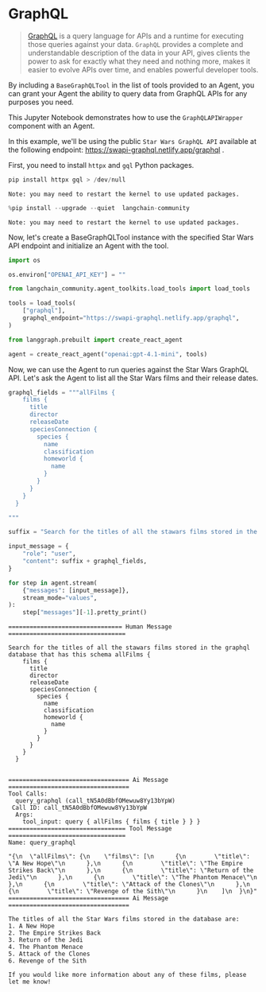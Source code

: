 # GraphQL

>[GraphQL](https://graphql.org/) is a query language for APIs and a runtime for executing those queries against your data. `GraphQL` provides a complete and understandable description of the data in your API, gives clients the power to ask for exactly what they need and nothing more, makes it easier to evolve APIs over time, and enables powerful developer tools.

By including a `BaseGraphQLTool` in the list of tools provided to an Agent, you can grant your Agent the ability to query data from GraphQL APIs for any purposes you need.

This Jupyter Notebook demonstrates how to use the `GraphQLAPIWrapper` component with an Agent.

In this example, we'll be using the public `Star Wars GraphQL API` available at the following endpoint: https://swapi-graphql.netlify.app/graphql .

First, you need to install `httpx` and `gql` Python packages.


```python
pip install httpx gql > /dev/null
```
```output
Note: you may need to restart the kernel to use updated packages.
```

```python
%pip install --upgrade --quiet  langchain-community
```
```output
Note: you may need to restart the kernel to use updated packages.
```
Now, let's create a BaseGraphQLTool instance with the specified Star Wars API endpoint and initialize an Agent with the tool.


```python
import os

os.environ["OPENAI_API_KEY"] = ""
```


```python
from langchain_community.agent_toolkits.load_tools import load_tools

tools = load_tools(
    ["graphql"],
    graphql_endpoint="https://swapi-graphql.netlify.app/graphql",
)
```


```python
from langgraph.prebuilt import create_react_agent

agent = create_react_agent("openai:gpt-4.1-mini", tools)
```

Now, we can use the Agent to run queries against the Star Wars GraphQL API. Let's ask the Agent to list all the Star Wars films and their release dates.


```python
graphql_fields = """allFilms {
    films {
      title
      director
      releaseDate
      speciesConnection {
        species {
          name
          classification
          homeworld {
            name
          }
        }
      }
    }
  }

"""

suffix = "Search for the titles of all the stawars films stored in the graphql database that has this schema "

input_message = {
    "role": "user",
    "content": suffix + graphql_fields,
}

for step in agent.stream(
    {"messages": [input_message]},
    stream_mode="values",
):
    step["messages"][-1].pretty_print()
```
```output
================================ Human Message =================================

Search for the titles of all the stawars films stored in the graphql database that has this schema allFilms {
    films {
      title
      director
      releaseDate
      speciesConnection {
        species {
          name
          classification
          homeworld {
            name
          }
        }
      }
    }
  }


================================== Ai Message ==================================
Tool Calls:
  query_graphql (call_tN5A0dBbfOMewuw8Yy13bYpW)
 Call ID: call_tN5A0dBbfOMewuw8Yy13bYpW
  Args:
    tool_input: query { allFilms { films { title } } }
================================= Tool Message =================================
Name: query_graphql

"{\n  \"allFilms\": {\n    \"films\": [\n      {\n        \"title\": \"A New Hope\"\n      },\n      {\n        \"title\": \"The Empire Strikes Back\"\n      },\n      {\n        \"title\": \"Return of the Jedi\"\n      },\n      {\n        \"title\": \"The Phantom Menace\"\n      },\n      {\n        \"title\": \"Attack of the Clones\"\n      },\n      {\n        \"title\": \"Revenge of the Sith\"\n      }\n    ]\n  }\n}"
================================== Ai Message ==================================

The titles of all the Star Wars films stored in the database are:
1. A New Hope
2. The Empire Strikes Back
3. Return of the Jedi
4. The Phantom Menace
5. Attack of the Clones
6. Revenge of the Sith

If you would like more information about any of these films, please let me know!
```

```python

```
